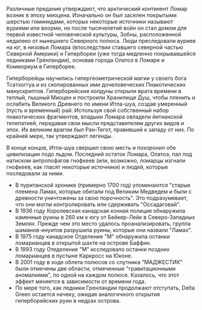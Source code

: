 Различные предания утверждают, что арктический континент Ломар возник в эпоху миоцена. Изначально он был заселен покрытыми шерстью гоминидами, которых некоторые источники называют вуриями или воорми, но после тысячелетий войн он стал домом для первой известной человеческой культуры, Зобны, расположенной недалеко от нынешнего Северного полюса. Люди преследовали вуриев на юг, в низовья Ломара (впоследствии ставшего северной частью Северной Америки) и Гипербореи (уже тогда медленно покрывавшейся ледниками Гренландии), основав города Олатоэ в Ломаре и Коммориум в Гиперборее.

Гиперборейцы научились гипергеометрической магии у своего бога Тсатхоггуа и из скопированных ими дочеловеческих Пнакотических манускриптов. Гиперборейские колдуны открыли врата времени в теплый, пышный Миоцен и построили Хранилище Душ, чтобы пленить и ослабить Великого Древнего по имени Итла-шуа, создав умеренный (пусть и временный) рай. Используя свой собственный набор пнакотических фрагментов, владыки Ломара овладели йитианской телепатией, передавая свои мысли представителям других видов и эпох. Их великим врагом был Ран-Тегот, правивший к западу от них. По крайней мере, так утверждают легенды.

В конце концов, Итла-шуа свершил свою месть и похоронил обе цивилизации подо льдом. Последний остаток Ломара, Олатоэ, пал под натиском антропофагов гнофкеев (или, возможно, ломарцы изгнали гнофкеев, как гласят некоторые источники) и людей, которые последовали за ними.

- В пуританской хронике (примерно 1700 год) упоминаются "старые племена Ламах, которые обитали под Великим Медведем и были с древности уничтожены за свою порочность". Это подразумевает, что они могли контролировать или сдерживать "Оссадаговай".
- В 1936 году Королевская канадская конная полиция обнаружила каменные руины в 260 км к югу от Бейкер-Лейк в Северо-Западных Землях. Прежде чем это место удалось проанализировать, группа шаманов-инуитов разрушила руины, которые они назвали "Ламах".
- В 1975 году канадское Отделение "М" обнаружила останки ломарианцев в открытой шахте на острове Баффин. 
- В 1993 году Отеделение "М" исследовало останки поздних ломарианцев в пустыне Каркросс на Юконе.
- В 2001 году в ходе облета полюсов со спутника "МАДЖЕСТИК" были отмечены две области, отмеченные "гравитационными аномалиями", по одной на каждом полюсе. Казалось, что этот эффект меняется в зависимости от времени года.
- По мере того, как ледники Гренландии продолжают отступать, Delta Green остается начеку, ожидая аналогичного открытия гиперборейских руин в недрах острова.